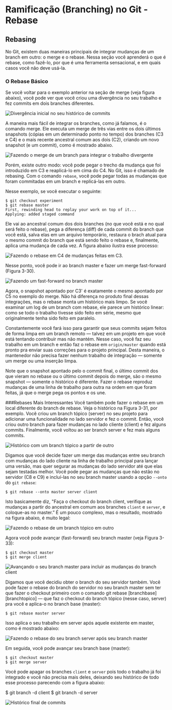 # Ramificação (Branching) no Git - Rebase

## Rebasing
No Git, existem duas maneiras principais de integrar mudanças de um branch em outro: o merge e o rebase. Nessa seção você aprenderá o que é rebase, como fazê-lo, por que é uma ferramenta sensacional, e em quais casos você não deve usá-la.

### O Rebase Básico
Se você voltar para o exemplo anterior na seção de merge (veja figura abaixo), você pode ver que você criou uma divergência no seu trabalho e fez commits em dois branches diferentes.


![Divergência inicial no seu histórico de commits](../imagens/18333fig0327-tn.png  "Divergência inicial no seu histórico de commits")

A maneira mais fácil de integrar os branches, como já falamos, é o comando merge. Ele executa um merge de três vias entre os dois últimos snapshots (cópias em um determinado ponto no tempo) dos branches (C3 e C4) e o mais recente ancestral comum aos dois (C2), criando um novo snapshot (e um commit), como é mostrado abaixo.

![Fazendo o merge de um branch para integrar o trabalho divergente](../imagens/18333fig0328-tn.png  "Fazendo o merge de um branch para integrar o trabalho divergente")

Porém, existe outro modo: você pode pegar o trecho da mudança que foi introduzido em C3 e reaplicá-lo em cima do C4. No Git, isso é chamado de rebasing. Com o comando `rebase`, você pode pegar todas as mudanças que foram commitadas em um branch e replicá-las em outro.

Nesse exemplo, se você executar o seguinte:

```
$ git checkout experiment
$ git rebase master
First, rewinding head to replay your work on top of it...
Applying: added staged command
```
Ele vai ao ancestral comum dos dois branches (no que você está e no qual será feito o rebase), pega a diferença (diff) de cada commit do branch que você está, salva elas em um arquivo temporário, restaura o brach atual para o mesmo commit do branch que está sendo feito o rebase e, finalmente, aplica uma mudança de cada vez. A figura abaixo ilustra esse processo:

![Fazendo o rebase em C4 de mudanças feitas em C3.](../imagens/18333fig0329-tn.png  "Fazendo o rebase em C4 de mudanças feitas em C3.")


Nesse ponto, você pode ir ao branch master e fazer um merge fast-forward (Figura 3-30).


![Fazendo um fast-forward no branch master](../imagens/18333fig0330-tn.png  "Fazendo um fast-forward no branch master")

Agora, o snapshot apontado por C3' é exatamente o mesmo apontado por C5 no exemplo do merge. Não há diferença no produto final dessas integrações, mas o rebase monta um histórico mais limpo. Se você examinar um log de um branch com rebase, ele parece um histórico linear: como se todo o trabalho tivesse sido feito em série, mesmo que originalmente tenha sido feito em paralelo.

Constantemente você fará isso para garantir que seus commits sejam feitos de forma limpa em um branch remoto — talvez em um projeto em que você está tentando contribuir mas não mantém. Nesse caso, você faz seu trabalho em um branch e então faz o rebase em `origin/master` quando está pronto pra enviar suas correções para o projeto principal. Desta maneira, o mantenedor não precisa fazer nenhum trabalho de integração — somente um merge ou uma inserção limpa.

Note que o snapshot apontado pelo o commit final, o último commit dos que vieram no rebase ou o último commit depois do merge, são o mesmo snapshot — somente o histórico é diferente. Fazer o rebase reproduz mudanças de uma linha de trabalho para outra na ordem em que foram feitas, já que o merge pega os pontos e os une.

###Rebases Mais Interessantes
Você também pode fazer o rebase em um local diferente do branch de rebase. Veja o histórico na Figura 3-31, por exemplo. Você criou um branch tópico (server) no seu projeto para adicionar uma funcionalidade no lado servidor e fez o commit. Então, você criou outro branch para fazer mudanças no lado cliente (client) e fez alguns commits. Finalmente, você voltou ao ser branch server e fez mais alguns commits.


![Histórico com um branch tópico a partir de outro](../imagens/18333fig0331-tn.png  "Histórico com um branch tópico a partir de outro")

Digamos que você decide fazer um merge das mudanças entre seu branch com mudanças do lado cliente na linha de trabalho principal para lançar uma versão, mas quer segurar as mudanças do lado servidor até que elas sejam testadas melhor. Você pode pegar as mudanças que não estão no servidor (C8 e C9) e incluí-las no seu branch master usando a opção `--onto` do `git rebase`:
```
$ git rebase --onto master server client
```
Isto basicamente diz, "Faça o checkout do branch client, verifique as mudanças a partir do ancestral em comum aos branches `client` e `server`, e coloque-as no master.” É um pouco complexo, mas o resultado, mostrado na figura abaixo, é muito legal:

![Fazendo o rebase de um branch tópico em outro](../imagens/18333fig0332-tn.png  "Fazendo o rebase de um branch tópico em outro")

Agora você pode avançar (fast-forward) seu branch master (veja Figura 3-33):
```
$ git checkout master
$ git merge client
```
![Avançando o seu branch master para incluir as mudanças do branch client](../imagens/18333fig0333-tn.png  "Avançando o seu branch master para incluir as mudanças do branch client")


Digamos que você decidiu obter o branch do seu servidor também. Você pode fazer o rebase do branch do servidor no seu branch master sem ter que fazer o checkout primeiro com o comando git rebase [branchbase] [branchtopico] — que faz o checkout do branch tópico (nesse caso, server) pra você e aplica-o no branch base (master):
```
$ git rebase master server
```
Isso aplica o seu trabalho em server após aquele existente em master, como é mostrado abaixo:

![Fazendo o rebase do seu branch server após seu branch master](../imagens/18333fig0334-tn.png  "Fazendo o rebase do seu branch server após seu branch master")

Em seguida, você pode avançar seu branch base (master):
```
$ git checkout master
$ git merge server
```
Você pode apagar os branches `client` e `server` pois todo o trabalho já foi integrado e você não precisa mais deles, deixando seu histórico de todo esse processo parecendo com a figura abaixo:

$ git branch -d client
$ git branch -d server


![Histórico final de commits](../imagens/18333fig0335-tn.png  "Histórico final de commits")

